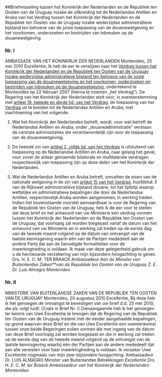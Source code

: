 <meta http-equiv='Content-Type' content='text/html; charset=utf-8' />

##Briefwisseling tussen het Koninkrijk der Nederlanden en de Republiek ten Oosten van de Uruguay inzake de uitbreiding tot de Nederlandse Antillen en Aruba van het Verdrag tussen het Koninkrijk der Nederlanden en de Republiek ten Oosten van de Uruguay inzake wederzijdse administratieve bijstand ten behoeve van de juiste toepassing van de douanewetgeving en het voorkomen, onderzoeken en bestrijden van inbreuken op de douanewetgeving

### Nr.  I  

AMBASSADE VAN HET KONINKRIJK DER NEDERLANDEN Montevideo, 25 mei 2010 Excellentie, Ik heb de eer te verwijzen naar het [Verdrag tussen het Koninkrijk der Nederlanden en de Republiek ten Oosten van de Uruguay inzake wederzijdse administratieve bijstand ten behoeve van de juiste toepassing van de douanewetgeving en het voorkomen, onderzoeken en bestrijden van inbreuken op de douanewetgeving](../../../../../../../../../../../../../verdrag/verdrag/tussen/het/koninkrijk/der/nederlanden/en/de/republiek/ten/oosten/etc/BWBV0003116/README.md), ondertekend te Montevideo op 22 februari 2007 (hierna te noemen „het Verdrag”). De Regering van het Koninkrijk der Nederlanden stelt voor, in overeenstemming met [artikel 19, tweede en derde lid, van het Verdrag](../../../../../../../../../../../../../verdrag/verdrag/tussen/het/koninkrijk/der/nederlanden/en/de/republiek/ten/oosten/etc/BWBV0003116/README.md), de toepassing van het [Verdrag](../../../../../../../../../../../../../verdrag/verdrag/tussen/het/koninkrijk/der/nederlanden/en/de/republiek/ten/oosten/etc/BWBV0003116/README.md) uit te breiden tot de Nederlandse Antillen en Aruba, met inachtneming van het volgende. 

1. Wat het Koninkrijk der Nederlanden betreft, wordt, voor wat betreft de Nederlandse Antillen en Aruba, onder „douaneadministratie” verstaan: de centrale administraties die verantwoordelijk zijn voor de toepassing van de douanewetgeving.  

2. De tweede zin van [artikel 2, vijfde lid, van het Verdrag](../../../../../../../../../../../../../verdrag/verdrag/tussen/het/koninkrijk/der/nederlanden/en/de/republiek/ten/oosten/etc/BWBV0003116/README.md) is uitsluitend van toepassing op de Nederlandse Antillen en Aruba, naar gelang het geval, voor zover de aldaar genoemde bilaterale en multilaterale verdragen respectievelijk van toepassing zijn op deze delen van het Koninkrijk der Nederlanden.  

3. Wat de Nederlandse Antillen en Aruba betreft, omvatten de eisen van de nationale wetgeving in de zin van [artikel 15 van het Verdrag](../../../../../../../../../../../../../verdrag/verdrag/tussen/het/koninkrijk/der/nederlanden/en/de/republiek/ten/oosten/etc/BWBV0003116/README.md), hoofdstuk 3 van de Rijkswet administratieve bijstand douane, tot het tijdstip waarop wettelijke en administratieve bepalingen die door de Nederlandse Antillen, respectievelijk Aruba worden aangenomen, in werking treden.   Indien het bovenstaande voorstel aanvaardbaar is voor de Regering van de Republiek ten Oosten van de Uruguay, heb ik de eer voor te stellen dat deze brief en het antwoord van uw Ministerie een verdrag vormen tussen het Koninkrijk der Nederlanden en de Republiek ten Oosten van de Uruguay, dat voorlopig zal worden toegepast vanaf de datum van het antwoord van uw Ministerie en in werking zal treden op de eerste dag van de tweede maand volgend op de datum van ontvangst van de laatste kennisgeving waarin één van de Partijen mededeelt aan de andere Partij dat aan de benodigde formaliteiten voor de inwerkingtreding is voldaan. Ik maak van deze gelegenheid gebruik om u de hernieuwde verzekering van mijn bijzondere hoogachting te geven. Drs. H. E. C. M. TER BRAACK Ambassadeur *Aan de Minister van Buitenlandse Zaken**van de Republiek ten Oosten van de Uruguay* *Z. E. Dr. Luis Almagro* *Montevideo*   

### Nr.  II  

MINISTERIE VAN BUITENLANDSE ZAKEN VAN DE REPUBLIEK TEN OOSTEN VAN DE URUGUAY Montevideo, 20 augustus 2010 Excellentie, Bij deze heb ik het genoegen de ontvangst te bevestigen van uw brief d.d. 25 mei 2010, die als volgt luidt:  (Zoals in Brief Nr. I)  Dienaangaande heb ik het genoegen ter kennis van Uwe Excellentie te brengen dat de Regering van de Republiek ten Oosten van de Uruguay instemt met de eerder aangehaalde bepalingen, op grond waarvan deze Brief en die van Uwe Excellentie een overeenkomst tussen onze beide Regeringen zullen vormen die met ingang van de datum van deze Brief voorlopig zal worden toegepast en die in werking zal treden op de eerste dag van de tweede maand volgend op de ontvangst van de laatste kennisgeving waarbij één der Partijen aan de andere mededeelt dat aan alle vereisten voor haar inwerkingtreding is voldaan. Ik verzeker Uwe Excellentie nogmaals van mijn zeer bijzondere hoogachting. Ambassadeur Dr. LUIS ALMAGRO Minister van Buitenlandse Betrekkingen *Excellentie Drs. H. E. C. M. ter Braack* *Ambassadeur van het Koninkrijk der Nederlanden* *Montevideo*   
